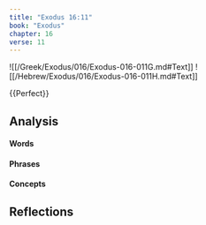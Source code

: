 ```yaml
---
title: "Exodus 16:11"
book: "Exodus"
chapter: 16
verse: 11
---
```

![[/Greek/Exodus/016/Exodus-016-011G.md#Text]]
![[/Hebrew/Exodus/016/Exodus-016-011H.md#Text]]

{{Perfect}}

## Analysis

#### Words

#### Phrases

#### Concepts

## Reflections
